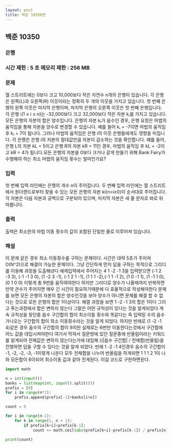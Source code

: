 ```yaml
---
layout: post
title: 백준 10350번
---
```


<h2>백준 10350</h2>

<h3>은행 </h3>

<h3>시간 제한 : 5 초 메모리 제한 : 256 MB</h3>

<h3>문제</h3>
월 스트리트에는 0보다 크고 10,000보다 작은 자연수 n개의 은행이 있습니다. 각 은행은 왼쪽(L)과 오른쪽(R) 이웃이라는 정확히 두 개의 이웃을 가지고 있습니다. 첫 번째 은행의 왼쪽 이웃은 마지막 은행이며, 마지막 은행의 오른쪽 이웃은 첫 번째 은행입니다. 각 은행 i(1 ≤ i ≤ n)는 -32,000보다 크고 32,000보다 작은 자본 kᵢ를 가지고 있습니다. 모든 은행의 자본의 합은 양수입니다. 은행의 자본 kᵢ가 음수인 경우, 은행 요정은 마법의 움직임을 통해 자본을 양수로 변경할 수 있습니다. 예를 들어 kᵢ = -7이면 마법의 움직임 후 kᵢ = 7이 됩니다. 그러나 마법의 움직임은 은행 i의 이웃 은행들에게도 영향을 미칩니다. 각 은행은 은행 i의 자본의 절대값만큼 자본이 감소하는 것을 확인합니다. 예를 들어, 은행 L의 자본 kL = 5이고 은행 R의 자본 kR = 11인 경우, 마법의 움직임 후 kL = -2이고 kR = 4가 됩니다.모든 은행의 자본을 0보다 크거나 같게 만들기 위해 Bank Fairy가 수행해야 하는 최소 마법의 움직임 횟수는 얼마인가요?
<h3>입력</h3>
첫 번째 입력 라인에는 은행의 개수 n이 주어집니다. 두 번째 입력 라인에는 월 스트리트에서 원더랜드로부터 찾을 수 있는 모든 은행의 자본 ki(n>i≥0)이 순서대로 주어집니다. 각 자본은 다음 자본과 공백으로 구분되어 있으며, 마지막 자본은 새 줄 문자로 바로 뒤따릅니다.

<h3>출력</h3>
출력은 최소한의 마법 이동 횟수의 값이 포함된 단일한 줄로 이루어져 있습니다.

<h3>해설</h3>
이 문제 같은 경우 최소 이동횟수를 구하는 문제이다.
시간은 대략 5초가 주어져 O(N^2)으로 해결이 가능한 문제이다.
그냥 간단하게 먼저 답을 구하는 목적으로 그리디를 이용해 과정을 도출해낸다
예제입력에서 주어지는
4
1 -2 -1 3을 입력받으면 (-1 2 -3 3), (-1 -1 3 0), (1 -2 3 -1), (-1 2 1 -1), (1 1 1 -2),(-1 1 -1 2), (1 0 -1 1), (1 -1 1 0), (0 1 0 0) 이렇게 총 9번을 움직여야한다 하지만 그리디로 양수가 나올때까지 반복하면 만약 큰수가 주어지면 매우 긴 시간이 필요하기때문에 다 효율적으로 작성해야한다 문제를 보면 모든 은행의 자본의 합은 양수인것을 보아 양수가 아니면 문제를 해결 할 수 없다는 것으로 모든 은행의 합은 1이상이다. 해결 과정을 보면 1 -2 -1 3의 합은 1이다 그리고 푸는과정에서 합은 변하지 않는다 그말은 어떤 규칙성이 있다는 것을 알게되었다 계속 규칙성을 찾던중 음수 구간합의 합이 최소이동 횟수와 똑같다는 즉 입력된 수의 음수가나오는 구간합의 합이 최소 이동횟수라는 것을 알게 되었다. 하지만 반례로 (1 -2 -1 4)같은 경우 음수의 구간합의 합이 9지만 실제로는 6번만 이동한다는것에서 구간합에 어느 값을 대입시켜야한다 여기서 막혀서 질문방에 있던 질문중에 반올림이라는 키워드를 알게되어 전체값은 변하지 않는다는거에 대입해 ((|음수 구간합| / 전체합)반올림)을 진행하면 답을 구할 수 있다는 것을 알게 되었다.
반례 1 -2 -1 4인경우 음수의 구간합이 -1, -2, -2, -3, -1이렇게 나온다 모두 전체합을 나누어 반올림을 하게되면 1 1 1 2 1이 나와 모든합이 6이되어 최소이동 값과 같아 진게된다. 이걸 코드로 구한하면된다.


```Python
import math

n = int(input())
banks = list(map(int, input().split()))
prefix = [0]
for i in range(n*2):
    prefix.append(prefix[-1]+banks[i%n])

count = 0

for i in range(n-1):
    for k in range(1, n + 1):
        if prefix[k+i]<prefix[k-1]:
            count += math.ceil(abs(prefix[k+i]-prefix[k-1]) / prefix[n])

print(count)
```